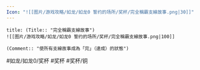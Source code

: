 ```yaml
---
Icon: "![[图片/游戏攻略/如龙/如龙0 誓约的场所/奖杯/完全稱霸支線故事.png|30]]"
---
```

```ad-common-bronze-trophy
title: (Title:: "完全稱霸支線故事")
![[图片/游戏攻略/如龙/如龙0 誓约的场所/奖杯/完全稱霸支線故事.png|100]]

(Comment:: "使所有支線故事成為「完」（達成）的狀態")
```

#如龙/如龙0/奖杯 #奖杯 #奖杯/铜

